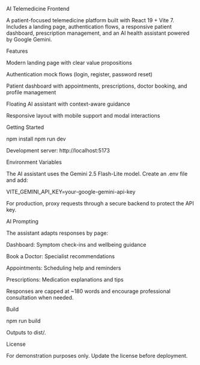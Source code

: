 AI Telemedicine Frontend

A patient-focused telemedicine platform built with React 19 + Vite 7. Includes a landing page, authentication flows, a responsive patient dashboard, prescription management, and an AI health assistant powered by Google Gemini.

Features

Modern landing page with clear value propositions

Authentication mock flows (login, register, password reset)

Patient dashboard with appointments, prescriptions, doctor booking, and profile management

Floating AI assistant with context-aware guidance

Responsive layout with mobile support and modal interactions


Getting Started

npm install
npm run dev

Development server: http://localhost:5173

Environment Variables

The AI assistant uses the Gemini 2.5 Flash-Lite model. Create an .env file and add:

VITE_GEMINI_API_KEY=your-google-gemini-api-key

For production, proxy requests through a secure backend to protect the API key.

AI Prompting

The assistant adapts responses by page:

Dashboard: Symptom check-ins and wellbeing guidance

Book a Doctor: Specialist recommendations

Appointments: Scheduling help and reminders

Prescriptions: Medication explanations and tips


Responses are capped at ~180 words and encourage professional consultation when needed.

Build

npm run build

Outputs to dist/.

License

For demonstration purposes only. Update the license before deployment.

